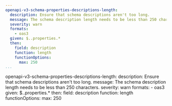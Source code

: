 ```yaml
---
openapi-v3-schema-properties-descriptions-length:
  description: Ensure that schema descriptions aren't too long.
  message: The schema description length needs to be less than 250 characters.
  severity: warn
  formats:
    - oas3
  given: $..properties.*
  then:
    field: description
    function: length
    functionOptions:
      max: 250
...
```

openapi-v3-schema-properties-descriptions-length:
  description: Ensure that schema descriptions aren't too long.
  message: The schema description length needs to be less than 250 characters.
  severity: warn
  formats:
    - oas3
  given: $..properties.*
  then:
    field: description
    function: length
    functionOptions:
      max: 250
